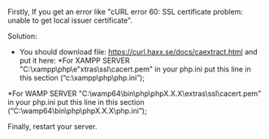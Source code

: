 Firstly, If you get an error like "cURL error 60: SSL certificate problem: unable to get local issuer certificate".

Solution:
- You should download file:
https://curl.haxx.se/docs/caextract.html  and put it here:
*For XAMPP SERVER
    "C:\xampp\php\e"xtras\ssl\cacert.pem"
in your php.ini put this line in this section (“c:\xampp\php\php.ini”);

*For WAMP SERVER
    "C:\wamp64\bin\php\phpX.X.X\extras\ssl\cacert.pem" 
in your php.ini put this line in this section (“C:\wamp64\bin\php\phpX.X.X\php.ini”);

Finally, restart your server.
